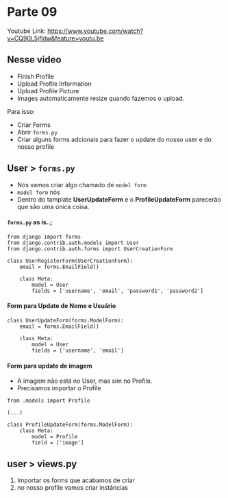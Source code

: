 # Parte 09

Youtube Link: https://www.youtube.com/watch?v=CQ90L5jfldw&feature=youtu.be

## Nesse video
- Finish Profile
- Upload Profile Information
- Upload Profile Picture
- Images automaticamente resize quando fazemos o upload.

Para isso:
- Criar Forms 
- Abrir ```forms.py```
- Criar alguns forms adcionais para fazer o update do nosso user e do nosso profile

## User > ```forms.py```
- Nós vamos criar algo chamado de ```model form```
- ```model form``` nós 
- Dentro do tamplate __UserUpdateForm__ e o __ProfileUpdateForm__ parecerão que são uma única coisa.

#### ```forms.py``` as is..;
```
from django import forms
from django.contrib.auth.models import User
from django.contrib.auth.forms import UserCreationForm

class UserRegisterForm(UserCreationForm):
    email = forms.EmailField()

    class Meta:
        model = User
        fields = ['username', 'email', 'password1', 'password2']
```

#### Form para Update de Nome e Usuário

```
class UserUpdateForm(forms.ModelForm):
    email = forms.EmailField()

    class Meta:
        model = User
        fields = ['username', 'email']
```


#### Form para update de imagem

- A imagem não está no User, mas sim no Profile. 
- Precisamos importar o Profile

```
from .models import Profile

(...)

class ProfileUpdateForm(forms.ModelForm):
    class Meta:
        model = Profile
        field = ['image']
```

## user > views.py

1. Importar os forms que acabamos de criar
2. no nosso profile vamos criar instâncias 
